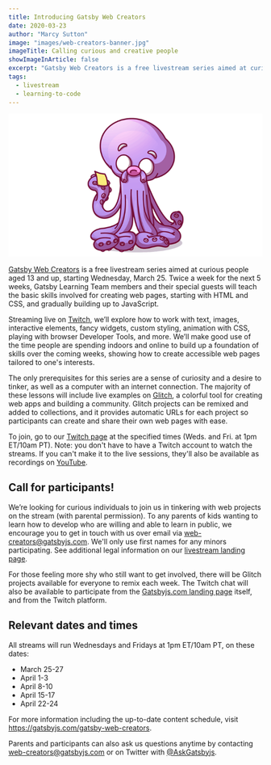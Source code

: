 ```yaml
---
title: Introducing Gatsby Web Creators
date: 2020-03-23
author: "Marcy Sutton"
image: "images/web-creators-banner.jpg"
imageTitle: Calling curious and creative people
showImageInArticle: false
excerpt: "Gatsby Web Creators is a free livestream series aimed at curious people aged 13 and up, starting Wednesday, March 25. Twice a week for the next 5 weeks, Gatsby Learning Team members and their special guests will teach the basic skills involved for creating web pages, starting with HTML and CSS, and gradually building up to JavaScript."
tags:
  - livestream
  - learning-to-code
---
```


<img src="./images/octopus.png" alt="octopus" />

[Gatsby Web Creators](https://gatsbyjs.com/gatsby-web-creators) is a free livestream series aimed at curious people aged 13 and up, starting Wednesday, March 25. Twice a week for the next 5 weeks, Gatsby Learning Team members and their special guests will teach the basic skills involved for creating web pages, starting with HTML and CSS, and gradually building up to JavaScript.

Streaming live on [Twitch](https://twitch.tv/gatsbyjs), we’ll explore how to work with text, images, interactive elements, fancy widgets, custom styling, animation with CSS, playing with browser Developer Tools, and more. We’ll make good use of the time people are spending indoors and online to build up a foundation of skills over the coming weeks, showing how to create accessible web pages tailored to one's interests.

The only prerequisites for this series are a sense of curiosity and a desire to tinker, as well as a computer with an internet connection. The majority of these lessons will include live examples on [Glitch](https://glitch.com), a colorful tool for creating web apps and building a community. Glitch projects can be remixed and added to collections, and it provides automatic URLs for each project so participants can create and share their own web pages with ease.

To join, go to our [Twitch page](https://twitch.tv/gatsbyjs) at the specified times (Weds. and Fri. at 1pm ET/10am PT). Note: you don't have to have a Twitch account to watch the streams. If you can't make it to the live sessions, they'll also be available as recordings on [YouTube](https://www.youtube.com/channel/UCjnp770qk7ujOq8Q9wiC82w).

## Call for participants!

We’re looking for curious individuals to join us in tinkering with web projects on the stream (with parental permission). To any parents of kids wanting to learn how to develop who are willing and able to learn in public, we encourage you to get in touch with us over email via [web-creators@gatsbyjs.com](mailto:web-creators@gatsbyjs.com). We'll only use first names for any minors participating. See additional legal information on our [livestream landing page](https://gatsbyjs.com/gatsby-web-creators).

For those feeling more shy who still want to get involved, there will be Glitch projects available for everyone to remix each week. The Twitch chat will also be available to participate from the [Gatsbyjs.com landing page](https://gatsbyjs.com/gatsby-web-creators) itself, and from the Twitch platform.

## Relevant dates and times

All streams will run Wednesdays and Fridays at 1pm ET/10am PT, on these dates:

- March 25-27
- April 1-3
- April 8-10
- April 15-17
- April 22-24

For more information including the up-to-date content schedule, visit https://gatsbyjs.com/gatsby-web-creators.

Parents and participants can also ask us questions anytime by contacting [web-creators@gatsbyjs.com](mailto:web-creators@gatsbyjs.com) or on Twitter with [@AskGatsbyjs](https://twitter.com/askgatsbyjs).
